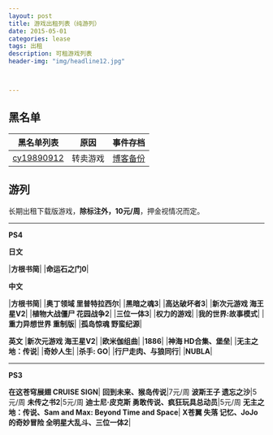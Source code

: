 ```yaml
---
layout: post
title: 游戏出租列表（纯游列）
date: 2015-05-01
categories: lease
tags: 出租
description: 可租游戏列表
header-img: "img/headline12.jpg"



---
```



## 黑名单

黑名单列表|原因|事件存档
----|----|----
[cy19890912](http://d7vg.com/psnid/cy19890912)|转卖游戏|[博客备份](http://sinhya.com/lease/2016/04/26/Blacklist-v1/)

## 游列

长期出租下载版游戏，**除标注外，10元/周**，押金视情况而定。

---


**PS4**


**日文**


|**方根书简**|
|**命运石之门0**|


**中文**

|**方根书简**|
|**奥丁领域 里普特拉西尔**|
|**黑暗之魂3**|
|**高达破坏者3**|
|**新次元游戏 海王星V2**|
|**植物大战僵尸 花园战争2**|
|**三位一体3**|
|**权力的游戏**|
|**我的世界:故事模式**|
|**重力异想世界 重制版**|
|**孤岛惊魂 野蛮纪源**|

**英文**
|**新次元游戏 海王星V2**|
|**欧米伽组曲**|
|**1886**|
|**神海 HD合集、堡垒**|
|**无主之地：传说**|
|**奇妙人生**|
|**杀手: GO**|
|**行尸走肉、与狼同行**|
|**NUBLA**|

---

**PS3**

**在这苍穹展翅 CRUISE SIGN**|
**回到未来、猴岛传说**|7元/周
**波斯王子 遗忘之沙**|5元/周
**未传之书2**|5元/周
**迪士尼·皮克斯 勇敢传说、疯狂玩具总动员**|5元/周
**无主之地：传说、Sam and Max: Beyond Time and Space**|
**X苍翼 失落 记忆、JoJo的奇妙冒险 全明星大乱斗、三位一体2**|

